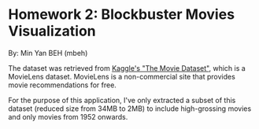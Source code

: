 # Homework 2: Blockbuster Movies Visualization

By: Min Yan BEH (mbeh)

The dataset was retrieved from [Kaggle's "The Movie Dataset"](https://www.kaggle.com/rounakbanik/the-movies-dataset), which is a MovieLens dataset. MovieLens is a non-commercial site that provides movie recommendations for free.

For the purpose of this application, I've only extracted a subset of this dataset (reduced size from 34MB to 2MB) to include high-grossing movies and only movies from 1952 onwards.